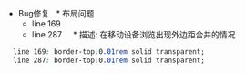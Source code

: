 * Bug修复
   * 布局问题
     * line 169
     * line 287
     * 描述: 在移动设备浏览出现外边距合并的情况
```CSS
  line 169: border-top:0.01rem solid transparent;
  line 287: border-top:0.01rem solid transparent;
```
